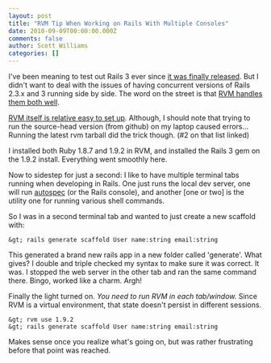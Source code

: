 ```yaml
---
layout: post
title: "RVM Tip When Working on Rails With Multiple Consoles"
date: 2010-09-09T00:00:00.000Z
comments: false
author: Scott Williams
categories: []
---
```

I've been meaning to test out Rails 3 ever since <a href="http://weblog.rubyonrails.org/2010/8/29/rails-3-0-it-s-done">it was finally released</a>. But I didn't want to deal with the issues of having concurrent versions of Rails 2.3.x and 3 running side by side. The word on the street is that <a href="http://rvm.beginrescueend.com/">RVM handles them both well</a>.

<a href="http://rvm.beginrescueend.com/rvm/install/">RVM itself is relative easy to set up</a>. Although, I should note that trying to run the source-head version (from github) on my laptop caused errors... Running the latest rvm tarball did the trick though. (#2 on that list linked)

I installed both Ruby 1.8.7 and 1.9.2 in RVM, and installed the Rails 3 gem on the 1.9.2 install. Everything went smoothly here.

Now to sidestep for just a second: I like to have multiple terminal tabs running when developing in Rails. One just runs the local dev server, one will run <a href="http://rspec.info/">autospec</a> (or the Rails console), and another [one or two] is the utility one for running various shell commands.

So I was in a second terminal tab and wanted to just create a new scaffold with:

```
&gt; rails generate scaffold User name:string email:string
```

This generated a brand new rails app in a new folder called 'generate'. What gives? I double and triple checked my syntax to make sure it was correct. It was. I stopped the web server in the other tab and ran the same command there. Bingo, worked like a charm. Argh!

Finally the light turned on. <em>You need to run RVM in each tab/window. </em>Since RVM is a virtual environment, that state doesn't persist in different sessions.

```
&gt; rvm use 1.9.2
&gt; rails generate scaffold User name:string email:string
```

Makes sense once you realize what's going on, but was rather frustrating before that point was reached.